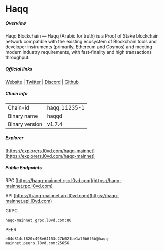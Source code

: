 # Haqq


##### Overview
Haqq Blockchain — Haqq (Arabic for truth) is a Proof of Stake blockchain network compatible with the existing ecosystem of Blockchain tools and developer instruments (primarily, Ethereum and Cosmos) and meeting modern industry requirements, with fast-finality and high transactions throughput.


##### Official links
[Website](https://islamiccoin.net/) | [Twitter](https://twitter.com/islamiccoin_net) | [Discord](https://discord.gg/islamic-coin) | [Github](https://github.com/haqq-network)

##### Chain info

|  |  |
| ------ | ------ |
| Chain-id | haqq_11235-1 |
| Binary name | haqqd |
| Binary version | v1.7.4 |

##### Explorer
[https://explorers.l0vd.com/haqq-mainnet](https://explorers.l0vd.com/haqq-mainnet)

##### Public Endpoints
RPC
[https://haqq-mainnet.rpc.l0vd.com](https://haqq-mainnet.rpc.l0vd.com)

API
[https://haqq-mainnet.api.l0vd.com](https://haqq-mainnet.api.l0vd.com)

GRPC
```
haqq-mainnet.grpc.l0vd.com:80
```

PEER
```
e04d814cf820c498e64153c27b021be1a70b6f6b@haqq-mainnet.peers.l0vd.com:25656
```

